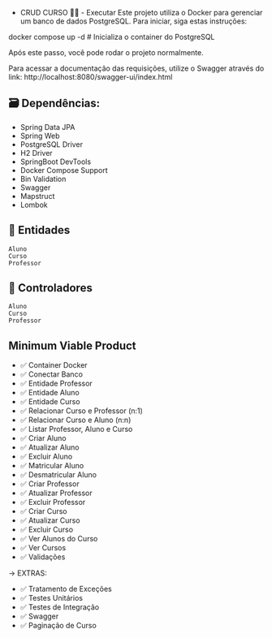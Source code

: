 
- CRUD CURSO
🧑🏻 - Executar
Este projeto utiliza o Docker para gerenciar um banco de dados PostgreSQL. Para iniciar, siga estas instruções:

docker compose up -d # Inicializa o container do PostgreSQL

Após este passo, você pode rodar o projeto normalmente.

Para acessar a documentação das requisições, utilize o Swagger através do link: http://localhost:8080/swagger-ui/index.html
 
## 🗃️ **Dependências:**
- Spring Data JPA
- Spring Web
- PostgreSQL Driver
- H2 Driver
- SpringBoot DevTools
- Docker Compose Support
- Bin Validation
- Swagger
- Mapstruct
- Lombok
   
## 📄 Entidades
    Aluno
    Curso
    Professor

## 📄 Controladores

    Aluno
    Curso
    Professor
 
## Minimum Viable Product
- ✅ Container Docker
- ✅ Conectar Banco
- ✅ Entidade Professor
- ✅ Entidade Aluno
- ✅ Entidade Curso
- ✅ Relacionar Curso e Professor (n:1)
- ✅ Relacionar Curso e Aluno (n:n)
- ✅ Listar Professor, Aluno e Curso
- ✅ Criar Aluno
- ✅ Atualizar Aluno
- ✅ Excluir Aluno
- ✅ Matricular Aluno
- ✅ Desmatricular Aluno
- ✅ Criar Professor
- ✅ Atualizar Professor
- ✅ Excluir Professor
- ✅ Criar Curso
- ✅ Atualizar Curso
- ✅ Excluir Curso
- ✅ Ver Alunos do Curso
- ✅ Ver Cursos
- ✅ Validações
 
-> EXTRAS:
- ✅ Tratamento de Exceções
- ✅ Testes Unitários
- ✅ Testes de Integração
- ✅ Swagger
- ✅ Paginação de Curso
 